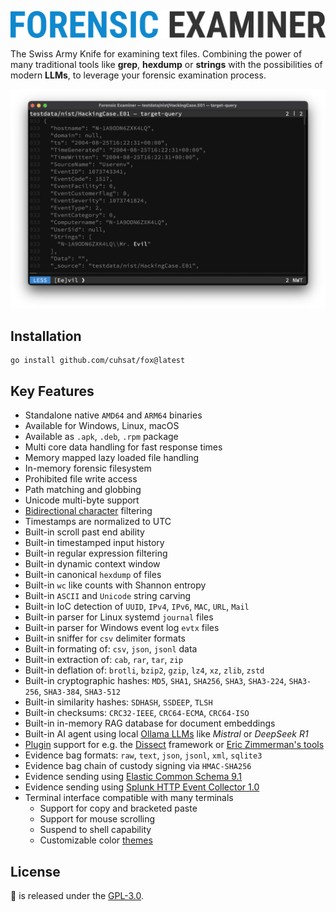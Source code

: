 ![](assets/fox.png "Forensic Examiner")

The Swiss Army Knife for examining text files. Combining the power of many traditional tools like **grep**, **hexdump** or **strings** with the possibilities of modern **LLMs**, to leverage your forensic examination process.

![](assets/preview.png "Preview")

## Installation
```console
go install github.com/cuhsat/fox@latest
```

## Key Features
* Standalone native `AMD64` and `ARM64` binaries
* Available for Windows, Linux, macOS
* Available as `.apk`, `.deb`, `.rpm` package
* Multi core data handling for fast response times
* Memory mapped lazy loaded file handling
* In-memory forensic filesystem
* Prohibited file write access
* Path matching and globbing
* Unicode multi-byte support
* [Bidirectional character](https://nvd.nist.gov/vuln/detail/CVE-2021-42574) filtering
* Timestamps are normalized to UTC
* Built-in scroll past end ability
* Built-in timestamped input history
* Built-in regular expression filtering
* Built-in dynamic context window
* Built-in canonical `hexdump` of files
* Built-in `wc` like counts with Shannon entropy
* Built-in `ASCII` and `Unicode` string carving
* Built-in IoC detection of `UUID`, `IPv4`, `IPv6`, `MAC`, `URL`, `Mail`
* Built-in parser for Linux systemd `journal` files
* Built-in parser for Windows event log `evtx` files
* Built-in sniffer for `csv` delimiter formats
* Built-in formating of: `csv`, `json`, `jsonl` data
* Built-in extraction of: `cab`, `rar`, `tar`, `zip`
* Built-in deflation of: `brotli`, `bzip2`, `gzip`, `lz4`, `xz`, `zlib`, `zstd`
* Built-in cryptographic hashes: `MD5`, `SHA1`, `SHA256`, `SHA3`, `SHA3-224`, `SHA3-256`, `SHA3-384`, `SHA3-512`
* Built-in similarity hashes: `SDHASH`, `SSDEEP`, `TLSH`
* Built-in checksums: `CRC32-IEEE`, `CRC64-ECMA`, `CRC64-ISO`
* Built-in in-memory RAG database for document embeddings
* Built-in AI agent using local [Ollama LLMs](https://ollama.com/search) like *Mistral* or *DeepSeek R1*
* [Plugin](PLUGINS.md) support for e.g. the [Dissect](https://docs.dissect.tools) framework or [Eric Zimmerman's tools](https://ericzimmerman.github.io/)
* Evidence bag formats: `raw`, `text`, `json`, `jsonl`, `xml`, `sqlite3`
* Evidence bag chain of custody signing via `HMAC-SHA256`
* Evidence sending using [Elastic Common Schema 9.1](https://www.elastic.co/docs/reference/ecs)
* Evidence sending using [Splunk HTTP Event Collector 1.0](https://docs.splunk.com/Documentation/Splunk/latest/RESTREF/RESTinput)
* Terminal interface compatible with many terminals
  * Support for copy and bracketed paste
  * Support for mouse scrolling
  * Suspend to shell capability
  * Customizable color [themes](THEMES.md)

## License
🦊 is released under the [GPL-3.0](LICENSE.md).
